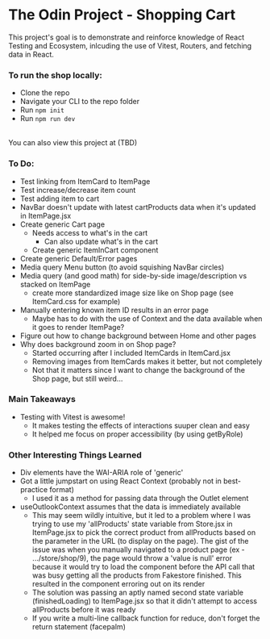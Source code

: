 # The Odin Project - Shopping Cart
This project's goal is to demonstrate and reinforce knowledge of React Testing and Ecosystem, inlcuding the use of Vitest, Routers, and fetching data in React.

### To run the shop locally:
- Clone the repo
- Navigate your CLI to the repo folder
- Run ```npm init```
- Run ```npm run dev```
<br>
You can also view this project at (TBD)

### To Do:
- Test linking from ItemCard to ItemPage
- Test increase/decrease item count
- Test adding item to cart
- NavBar doesn't update with latest cartProducts data when it's updated in ItemPage.jsx
- Create generic Cart page
  - Needs access to what's in the cart
    - Can also update what's in the cart
  - Create generic ItemInCart component
- Create generic Default/Error pages
- Media query Menu button (to avoid squishing NavBar circles)
- Media query (and good math) for side-by-side image/description vs stacked on ItemPage
  - create more standardized image size like on Shop page (see ItemCard.css for example)
- Manually entering known item ID results in an error page
  - Maybe has to do with the use of Context and the data available when it goes to render ItemPage?
- Figure out how to change background between Home and other pages
- Why does background zoom in on Shop page?
  - Started occurring after I included ItemCards in ItemCard.jsx
  - Removing images from ItemCards makes it better, but not completely
  - Not that it matters since I want to change the background of the Shop page, but still weird...

### Main Takeaways
- Testing with Vitest is awesome!
  - It makes testing the effects of interactions suuper clean and easy
  - It helped me focus on proper accessibility (by using getByRole)

### Other Interesting Things Learned
- Div elements have the WAI-ARIA role of 'generic'
- Got a little jumpstart on using React Context (probably not in best-practice format)
  - I used it as a method for passing data through the Outlet element
- useOutlookContext assumes that the data is immediately available
  - This may seem wildly intuitive, but it led to a problem where I was trying to use my 'allProducts' state variable from Store.jsx in ItemPage.jsx to pick the correct product from allProducts based on the parameter in the URL (to display on the page). The gist of the issue was when you manually navigated to a product page (ex - .../store/shop/9), the page would throw a 'value is null' error because it would try to load the component before the API call that was busy getting all the products from Fakestore finished. This resulted in the component erroring out on its render
  - The solution was passing an aptly named second state variable (finishedLoading) to ItemPage.jsx so that it didn't attempt to access allProducts before it was ready
  - If you write a multi-line callback function for reduce, don't forget the return statement (facepalm)